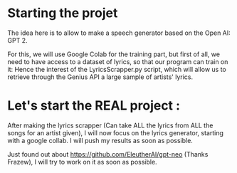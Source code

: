 # Starting the projet

The idea here is to allow to make a speech generator based on the Open AI: GPT 2.

For this, we will use Google Colab for the training part, but first of all, we need to have access to a dataset of lyrics, so that our program can train on it: Hence the interest of the LyricsScrapper.py script, which will allow us to retrieve through the Genius API a large sample of artists' lyrics.


# Let's start the REAL project :

After making the lyrics scrapper (Can take ALL the lyrics from ALL the songs for an artist given), I will now focus on the lyrics generator, starting with a google collab. I will push my results as soon as possible.



Just found out about https://github.com/EleutherAI/gpt-neo (Thanks Frazew), I will try to work on it as soon as possible.
